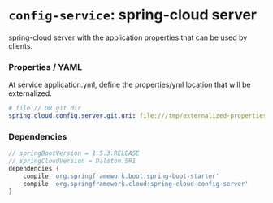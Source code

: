 # `config-service`: spring-cloud server

spring-cloud server with the application properties that can be used by clients.

### Properties / YAML

At service application.yml, define the properties/yml location that will be externalized.
``` yml
# file:// OR git dir
spring.cloud.config.server.git.uri: file:///tmp/externalized-properties
```

### Dependencies
``` groovy
// springBootVersion = 1.5.3.RELEASE
// springCloudVersion = Dalston.SR1
dependencies {
	compile 'org.springframework.boot:spring-boot-starter'
	compile 'org.springframework.cloud:spring-cloud-config-server'
}
```
